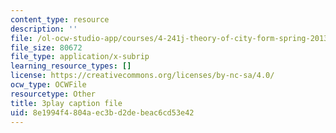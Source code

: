 ```yaml
---
content_type: resource
description: ''
file: /ol-ocw-studio-app/courses/4-241j-theory-of-city-form-spring-2013/8e1994f4804aec3bd2debeac6cd53e42_3V5ORt7shjI.srt
file_size: 80672
file_type: application/x-subrip
learning_resource_types: []
license: https://creativecommons.org/licenses/by-nc-sa/4.0/
ocw_type: OCWFile
resourcetype: Other
title: 3play caption file
uid: 8e1994f4-804a-ec3b-d2de-beac6cd53e42
---
```

